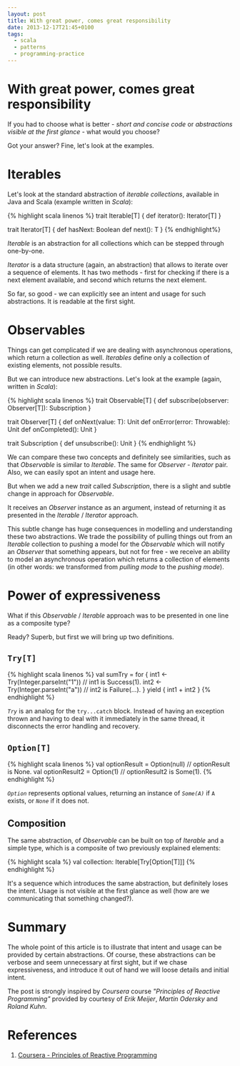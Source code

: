 ```yaml
---
layout: post
title: With great power, comes great responsibility
date: 2013-12-17T21:45+0100
tags:
  - scala
  - patterns
  - programming-practice
---
```


# With great power, comes great responsibility

If you had to choose what is better - *short and concise code* or *abstractions visible at the first glance* - what would you choose?

Got your answer? Fine, let's look at the examples.

# Iterables

Let's look at the standard abstraction of *iterable collections*, available in Java and Scala (example written in *Scala*):

{% highlight scala linenos %}
trait Iterable[T] {
  def iterator(): Iterator[T]
}

trait Iterator[T] {
  def hasNext: Boolean
  def next(): T
}
{% endhighlight%}

*Iterable* is an abstraction for all collections which can be stepped through one-by-one.

*Iterator* is a data structure (again, an abstraction) that allows to iterate over a sequence of elements. It has two methods - first for checking if there is a next element available, and second which returns the next element.

So far, so good - we can explicitly see an intent and usage for such abstractions. It is readable at the first sight.

# Observables

Things can get complicated if we are dealing with asynchronous operations, which return a collection as well. *Iterables* define only a collection of existing elements, not possible results.

But we can introduce new abstractions. Let's look at the example (again, written in *Scala*):

{% highlight scala linenos %}
trait Observable[T] {
  def subscribe(observer: Observer[T]): Subscription
}

trait Observer[T] {
  def onNext(value: T): Unit
  def onError(error: Throwable): Unit
  def onCompleted(): Unit
}

trait Subscription {
  def unsubscribe(): Unit
}
{% endhighlight %}

We can compare these two concepts and definitely see similarities, such as that *Observable* is similar to *Iterable*. The same for *Observer* - *Iterator* pair. Also, we can easily spot an intent and usage here.

But when we add a new *trait* called *Subscription*, there is a slight and subtle change in approach for *Observable*.

It receives an *Observer* instance as an argument, instead of returning it as presented in the *Iterable* / *Iterator* approach.

This subtle change has huge consequences in modelling and understanding these two abstractions. We trade the possibility of pulling things out from an *Iterable* collection to pushing a model for the *Observable* which will notify an *Observer* that something appears, but not for free - we receive an ability to model an asynchronous operation which returns a collection of elements (in other words: we transformed from *pulling mode* to the *pushing mode*).

# Power of expressiveness

What if this *Observable* / *Iterable* approach was to be presented in one line as a composite type?

Ready? Superb, but first we will bring up two definitions.

## `Try[T]`

{% highlight scala linenos %}
val sumTry = for {
  int1 <- Try(Integer.parseInt("1"))   // int1 is Success(1).
  int2 <- Try(Integer.parseInt("a"))   // int2 is Failure(...).
} yield {
  int1 + int2
}
{% endhighlight %}

*`Try`* is an analog for the `try...catch` block. Instead of having an exception thrown and having to deal with it immediately in the same thread, it disconnects the error handling and recovery.

## `Option[T]`

{% highlight scala linenos %}
val optionResult = Option(null)   // optionResult is None.
val optionResult2 = Option(1)     // optionResult2 is Some(1).
{% endhighlight %}

*`Option`* represents optional values, returning an instance of *`Some(A)`* if `A` exists, or *`None`* if it does not.

## Composition

The same abstraction, of *Observable* can be built on top of *Iterable* and a simple type, which is a composite of two previously explained elements:

{% highlight scala %}
val collection: Iterable[Try[Option[T]]]
{% endhighlight %}

It's a sequence which introduces the same abstraction, but definitely loses the intent. Usage is not visible at the first glance as well (how are we communicating that something changed?).

# Summary

The whole point of this article is to illustrate that intent and usage can be provided by certain abstractions. Of course, these abstractions can be verbose and seem unnecessary at first sight, but if we chase expressiveness, and introduce it out of hand we will loose details and initial intent.

The post is strongly inspired by *Coursera* course *"Principles of Reactive Programming"* provided by courtesy of *Erik Meijer*, *Martin Odersky* and *Roland Kuhn*.

# References

1. [Coursera - Principles of Reactive Programming](https://www.coursera.org/course/reactive)
